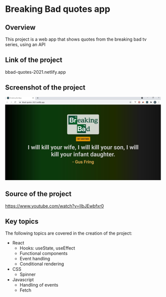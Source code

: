# Breaking Bad quotes app

## Overview

This project is a web app that shows quotes from the breaking bad tv series, using an API

## Link of the project

bbad-quotes-2021.netlify.app

## Screenshot of the project

![App Screenshot](./source/Capture.JPG)

## Source of the project

https://www.youtube.com/watch?v=lIbJEwbfxr0

## Key topics

The following topics are covered in the
creation of the project:

- React
  - Hooks: useState, useEffect
  - Functional components
  - Event handling
  - Conditional rendering
- CSS
  - Spinner
- Javascript
  - Handling of events
  - Fetch
